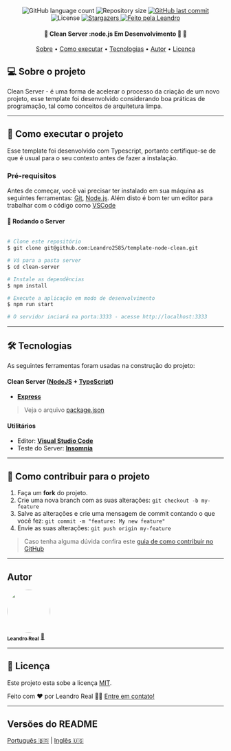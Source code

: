 <p align="center">
  <img alt="GitHub language count" src="https://img.shields.io/github/languages/count/Leandro2585/template-node-clean?color=%2304D361">

  <img alt="Repository size" src="https://img.shields.io/github/repo-size/Leandro2585/template-node-clean">

  <a href="https://github.com/Leandro2585/template-node-clean/commits/master">
    <img alt="GitHub last commit" src="https://img.shields.io/github/last-commit/Leandro2585/template-node-clean">
  </a>

   <img alt="License" src="https://img.shields.io/badge/license-MIT-brightgreen">
   <a href="https://github.com/Leandro2585/template-node-clean/stargazers">
    <img alt="Stargazers" src="https://img.shields.io/github/stars/Leandro2585/template-node-clean?style=social">
  </a>

  <a href="https://github.com.br/Leandro2585">
    <img alt="Feito pela Leandro" src="https://img.shields.io/badge/feito%20por-Leandro-%237519C1">
  </a>

</p>

<h4 align="center">
	🚧  Clean Server :node.js Em Desenvolvimento 🚀 🚧
</h4>

<p align="center">
 <a href="#-sobre-o-projeto">Sobre</a> •
 <a href="#-como-executar-o-projeto">Como executar</a> •
 <a href="#-tecnologias">Tecnologias</a> •
 <a href="#-autor">Autor</a> •
 <a href="#user-content--licença">Licença</a>
</p>


## 💻 Sobre o projeto

Clean Server - é uma forma de acelerar o processo da criação de um novo projeto, esse template foi desenvolvido considerando boa práticas de programação, tal como conceitos de arquitetura limpa.

---

## 🚀 Como executar o projeto

Esse template foi desenvolvido com Typescript, portanto certifique-se de que é usual para o seu contexto antes de fazer a instalação.

### Pré-requisitos

Antes de começar, você vai precisar ter instalado em sua máquina as seguintes ferramentas:
[Git](https://git-scm.com), [Node.js](https://nodejs.org/en/).
Além disto é bom ter um editor para trabalhar com o código como [VSCode](https://code.visualstudio.com/)

#### 🎲 Rodando o Server

```bash

# Clone este repositório
$ git clone git@github.com:Leandro2585/template-node-clean.git

# Vá para a pasta server
$ cd clean-server

# Instale as dependências
$ npm install

# Execute a aplicação em modo de desenvolvimento
$ npm run start

# O servidor inciará na porta:3333 - acesse http://localhost:3333

```

---

## 🛠 Tecnologias

As seguintes ferramentas foram usadas na construção do projeto:

#### [](https://github.com/Leandro2585/template-node-cleanr#server-nodejs--typescript)**Clean Server**  ([NodeJS](https://nodejs.org/en/)  +  [TypeScript](https://www.typescriptlang.org/))

-   **[Express](https://expressjs.com/)**

> Veja o arquivo  [package.json](https://github.com/Leandro2585/template-node-clean/blob/master/package.json)


#### [](https://github.com/Leandro2585/clean-server#utilit%C3%A1rios)**Utilitários**

-   Editor:  **[Visual Studio Code](https://code.visualstudio.com/)**
-   Teste do Server:  **[Insomnia](https://insomnia.rest/)**
---


## 💪 Como contribuir para o projeto

1. Faça um **fork** do projeto.
2. Crie uma nova branch com as suas alterações: `git checkout -b my-feature`
3. Salve as alterações e crie uma mensagem de commit contando o que você fez: `git commit -m "feature: My new feature"`
4. Envie as suas alterações: `git push origin my-feature`
> Caso tenha alguma dúvida confira este [guia de como contribuir no GitHub](./CONTRIBUTING.md)

---

##  Autor

<a href="https://github.com/Leandro2585">
 <img style="border-radius: 50%" src="https://avatars.githubusercontent.com/u/49343139?v=4" width="100px;" alt=""/>
 <br />
 <sub><b>Leandro Real</b></sub></a> <a href="https://github.com/Leandro2585" title="Leandro">🚀</a>
 <br />

---

## 📝 Licença

Este projeto esta sobe a licença [MIT](./LICENSE).

Feito com ❤️ por Leandro Real 👋🏽 [Entre em contato!](https://www.linkedin.com/in/leandro-r-434b811a5/)

---

##  Versões do README

[Português 🇧🇷](./README-pt.md)  |  [Inglês 🇺🇸](./README.md)
